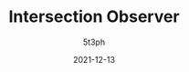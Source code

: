 ---
author: 5t3ph
date: 2021-12-13
draft: true
tags:
  - javascript
  - apis
target_url: https://12daysofweb.dev/2021/intersection-observer/
title: Intersection Observer
---